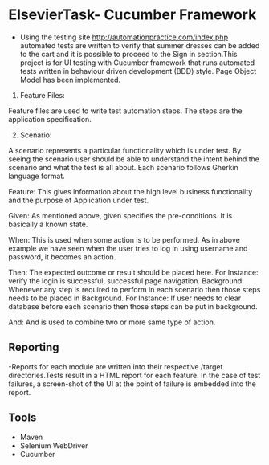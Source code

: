 
# ElsevierTask- Cucumber Framework
 - Using the testing site http://automationpractice.com/index.php automated tests are written to verify that summer dresses can be added to the cart and it is possible to proceed to the Sign in section.This project is for UI testing with Cucumber framework that runs automated tests written in behaviour driven development (BDD) style. Page Object Model has been implemented.

 1) Feature Files:

Feature files are used to write test automation steps. The steps are the application specification. 

2) Scenario:

A scenario represents a particular functionality which is under test. By seeing the scenario user should be able
 to understand the intent behind the scenario and what the test is all about. 
 Each scenario follows Gherkin language format. 

Feature: This gives information about the high level business functionality and the purpose of Application under test.

Given: As mentioned above, given specifies the pre-conditions. It is basically a known state.

When: This is used when some action is to be performed. As in above example we have seen when the user tries to log in using username and password, it becomes an action.

Then: The expected outcome or result should be placed here. For Instance: verify the login is successful, successful page navigation. Background: Whenever any step is required to perform in each scenario then those steps needs to be placed in Background. For Instance: If user needs to clear database before each scenario then those steps can be put in background.

And: And is used to combine two or more same type of action.


## Reporting

-Reports for each module are written into their respective /target directories.Tests result in a HTML report for each feature. In the case of test failures,
 a screen-shot of the UI at the point of failure is embedded into the report.

## Tools

 - Maven
 - Selenium WebDriver
 - Cucumber
